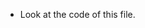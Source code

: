 - Look at the code of this file.

<!--<!DOCTYPE html>
<html>
  <head>
    <title>FluffyFurDev</title>
    <meta property="other:usernames" content=".kadefox or kadefoxx">
    <meta property="what:ido" content="Code Stuff">
  </head>
  <style>
    .socials{
      twitter
      discord
      web
      bluesky
      email-1
      email-2
      }
  </style>
  <body>
    <div class="socials">
      <a class="twitter" href="https://x.com/KadeFoxx">@kadefoxx</a>
      <a class="discord" href="https://discord.gg/comingsoon">coming soon</a>
      <a class="website" href="https://foxes.tv">foxes.tv</a>
      <a class="bluesky" href="https://bsky.app/profile/kadefox.gay">@foxes.tv</a>
      <a class="email-1" href="mailto:afluffyfurry@pm.me">afluffyfurry@pm.me</a>
      <a class="email-2" href="mailto:email@foxes.tv">email@foxes.tv</a>
    </div>
  </body>
</html>

<script>
  console.log("this is not real website code")
  console.log("its formatted in html")
</script>
-->
